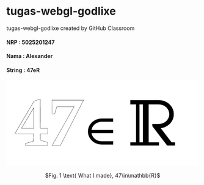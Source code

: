 # tugas-webgl-godlixe
tugas-webgl-godlixe created by GitHub Classroom

#### NRP : 5025201247
#### Nama  : Alexander
#### String : 47eR


<p align="center">
    <img src="https://github.com/cg20221d/tugas-webgl-godlixe/blob/main/Screenshot%20from%202022-09-18%2017-47-16.png?raw=true" alt>
    <p align="center">$Fig. 1 \text{ What I made}, 47\in\mathbb{R}$</p>
</p>
